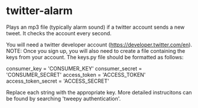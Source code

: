# twitter-alarm
Plays an mp3 file (typically alarm sound) if a twitter account sends a new tweet. It checks the account every second.

You will need a twitter developer account (https://developer.twitter.com/en). 
NOTE: Once you sign up, you will also need to create a file containing the keys from your account. The keys.py file should be formatted as follows:

consumer_key = 'CONSUMER_KEY'
consumer_secret = 'CONSUMER_SECRET'
access_token = 'ACCESS_TOKEN'
access_token_secret = 'ACCESS_SECRET'

Replace each string with the appropriate key. More detailed instrucitons can be found by searching 'tweepy authentication'.

